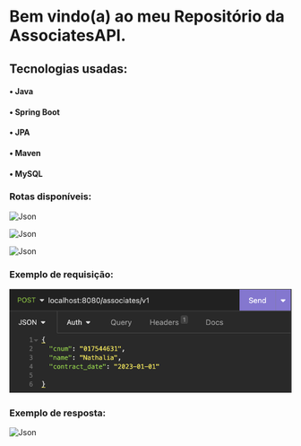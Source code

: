 # Bem vindo(a) ao meu Repositório da AssociatesAPI. 

## Tecnologias usadas:
#### • Java
#### • Spring Boot
#### • JPA
#### • Maven
#### • MySQL

### Rotas disponíveis:
![Json](https://github.com/devbaiana/API-Associates/blob/main/imagens-readme/Captura%20de%20Tela%202023-04-30%20%C3%A0s%2018.37.18%20(1).png?raw=true)

![Json](https://github.com/devbaiana/API-Associates/blob/main/imagens-readme/Captura%20de%20Tela%202023-04-30%20%C3%A0s%2018.34.03%20(1).png?raw=true)

![Json](https://github.com/devbaiana/API-Associates/blob/main/imagens-readme/Captura%20de%20Tela%202023-04-30%20%C3%A0s%2018.35.45%20(1).png?raw=true)

### Exemplo de requisição: 
![Json](https://github.com/devbaiana/API-Associates/blob/main/imagens-readme/image.png?raw=true)

### Exemplo de resposta:
![Json](https://github.com/devbaiana/API-Associates/blob/main/imagens-readme/Captura%20de%20Tela%202023-04-30%20%C3%A0s%2019.25.28%20(1).png?raw=true)
